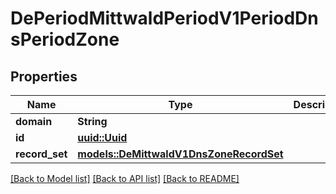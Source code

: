 # DePeriodMittwaldPeriodV1PeriodDnsPeriodZone

## Properties

Name | Type | Description | Notes
------------ | ------------- | ------------- | -------------
**domain** | **String** |  | 
**id** | [**uuid::Uuid**](uuid::Uuid.md) |  | 
**record_set** | [**models::DeMittwaldV1DnsZoneRecordSet**](de_mittwald_v1_dns_Zone_recordSet.md) |  | 

[[Back to Model list]](../README.md#documentation-for-models) [[Back to API list]](../README.md#documentation-for-api-endpoints) [[Back to README]](../README.md)


